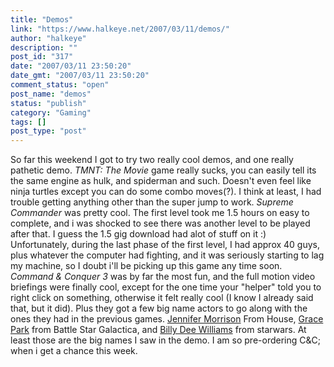 ```yaml
---
title: "Demos"
link: "https://www.halkeye.net/2007/03/11/demos/"
author: "halkeye"
description: ""
post_id: "317"
date: "2007/03/11 23:50:20"
date_gmt: "2007/03/11 23:50:20"
comment_status: "open"
post_name: "demos"
status: "publish"
category: "Gaming"
tags: []
post_type: "post"
---
```


So far this weekend I got to try two really cool demos, and one really pathetic demo. _TMNT: The Movie_ game really sucks, you can easily tell its the same engine as hulk, and spiderman and such. Doesn't even feel like ninja turtles except you can do some combo moves(?). I think at least, I had trouble getting anything other than the super jump to work. _Supreme Commander_ was pretty cool. The first level took me 1.5 hours on easy to complete, and i was shocked to see there was another level to be played after that. I guess the 1.5 gig download had alot of stuff on it :) Unfortunately, during the last phase of the first level, I had approx 40 guys, plus whatever the computer had fighting, and it was seriously starting to lag my machine, so I doubt i'll be picking up this game any time soon. _Command & Conquer 3_ was by far the most fun, and the full motion video briefings were finally cool, except for the one time your "helper" told you to right click on something, otherwise it felt really cool (I know I already said that, but it did). Plus they got a few big name actors to go along with the ones they had in the previous games. [Jennifer Morrison](http://imdb.com/name/nm0607185/) From House, [Grace Park](http://imdb.com/name/nm0661825/) from Battle Star Galactica, and [Billy Dee Williams](http://imdb.com/name/nm0001850/) from starwars. At least those are the big names I saw in the demo. I am so pre-ordering C&C; when i get a chance this week.